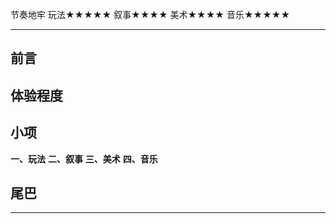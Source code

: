 节奏地牢
玩法★★★★★
叙事★★★★
美术★★★★
音乐★★★★★

-----------------------------------------------------------

## 前言

## 体验程度

## 小项
**一、玩法**
**二、叙事**
**三、美术**
**四、音乐**

## 尾巴

-----------------------------------------------------------

